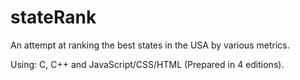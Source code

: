# stateRank

An attempt at ranking the best states in the USA by various metrics.

Using: C, C++ and JavaScript/CSS/HTML (Prepared in 4 editions).
